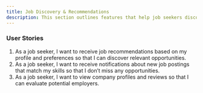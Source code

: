 ```yaml
---
title: Job Discovery & Recommendations
description: This section outlines features that help job seekers discover relevant opportunities through personalized job recommendations, notifications, and company insights.
---
```


### User Stories

1. As a job seeker, I want to receive job recommendations based on my profile and preferences so that I can discover relevant opportunities.
2. As a job seeker, I want to receive notifications about new job postings that match my skills so that I don’t miss any opportunities.
3. As a job seeker, I want to view company profiles and reviews so that I can evaluate potential employers.
